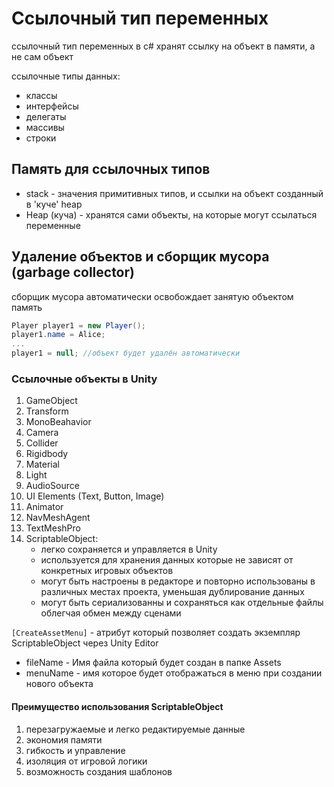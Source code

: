 # Ссылочный тип переменных
ссылочный тип переменных в с# хранят ссылку на объект в памяти, а не сам объект

ссылочные типы данных:
- классы
- интерфейсы
- делегаты
- массивы
- строки 

## Память для ссылочных типов

- stack - значения примитивных типов, и ссылки на объект созданный в 'куче' heap
- Heap (куча) - хранятся сами объекты, на которые могут ссылаться переменные

## Удаление объектов и сборщик мусора (garbage collector)

сборщик мусора автоматически освобождает занятую объектом память

```c#
Player player1 = new Player();
player1.name = Alice;
...
player1 = null; //объект будет удалён автоматически
```

### Cсылочные объекты в Unity
1) GameObject
2) Transform
3) MonoBeahavior
4) Camera
5) Collider 
6) Rigidbody
7) Material
8) Light
9) AudioSource
10) UI Elements (Text, Button, Image)
11) Animator
12) NavMeshAgent
13) TextMeshPro
14) ScriptableObject:
	- легко сохраняется и управляется в Unity
	- используется для хранения данных которые не зависят от конкретных игровых объектов
	- могут быть настроены в редакторе и повторно использованы в различных местах проекта, уменьшая дублирование данных
	- могут быть сериализованны и сохраняться как отдельные файлы облегчая обмен между сценами


`[CreateAssetMenu]` - атрибут который позволяет создать экземпляр ScriptableObject через Unity Editor
- fileName - Имя файла который будет создан в папке Assets
- menuName - имя которое будет отображаться в меню при создании нового объекта

#### Преимущество использования ScriptableObject
1) перезагружаемые и легко редактируемые данные
2) экономия памяти
3) гибкость и управление
4) изоляция от игровой логики
5) возможность создания шаблонов